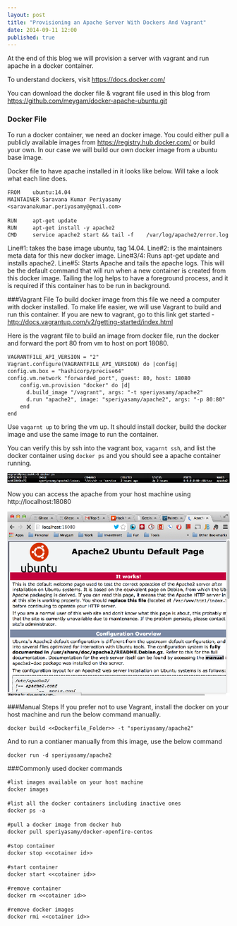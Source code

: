 ```yaml
---
layout: post
title: "Provisioning an Apache Server With Dockers And Vagrant"
date: 2014-09-11 12:00
published: true
---
```

At the end of this blog we will provision a server with vagrant and run apache in a docker container.

<!--more-->

To understand dockers, visit https://docs.docker.com/

You can download the docker file & vagrant file used in this blog from https://github.com/meygam/docker-apache-ubuntu.git

### Docker File
To run a docker container, we need an docker image. You could either pull a publicly available images from https://registry.hub.docker.com/ or build your own. In our case we will build our own docker image from a ubuntu base image.

Docker file to have apache installed in it looks like below. Will take a look what each line does.

```
FROM    ubuntu:14.04
MAINTAINER Saravana Kumar Periyasamy <saravanakumar.periyasamy@gmail.com>

RUN     apt-get update
RUN     apt-get install -y apache2
CMD     service apache2 start && tail -f 	/var/log/apache2/error.log
```

Line#1: takes the base image ubuntu, tag 14.04.
Line#2: is the maintainers meta data for this new docker image.
Line#3/4: Runs apt-get update and installs apache2.
Line#5: Starts Apache and tails the apache logs. This will be the default command that will run when a new container is created from this docker image. Tailing the log helps to have a foreground process, and it is required if this container has to be run in background.

###Vagrant File
To build docker image from this file we need a computer with docker installed. To make life easier, we will use Vagrant to build and run this container. If you are new to vagrant, go to this link get started - http://docs.vagrantup.com/v2/getting-started/index.html

Here is the vagrant file to build an image from docker file, run the docker and forward the port 80 from vm to host on port 18080.

```
VAGRANTFILE_API_VERSION = "2"
Vagrant.configure(VAGRANTFILE_API_VERSION) do |config|
config.vm.box = "hashicorp/precise64"
config.vm.network "forwarded_port", guest: 80, host: 18080
	config.vm.provision "docker" do |d|
	  d.build_image "/vagrant", args: "-t speriyasamy/apache2"
	  d.run "apache2", image: "speriyasamy/apache2", args: "-p 80:80"
	end
end
```

Use `vagarnt up` to bring the vm up. It should install docker, build the docker image and use the same image to run the container.

You can verify this by ssh into the vagrant box, `vagarnt ssh`, and list the docker container using `docker ps` and you should see a apache container running.

![Docker Screenshot](/assets/images/2014/Sep/docker.png)

Now you can access the apache from your host machine using http://localhost:18080

![Apache Screenshot](/assets/images/2014/Sep/apache.png)


###Manual Steps
If you prefer not to use Vagrant, install the docker on your host machine and run the below command manually.

	docker build <<Dockerfile_Folder>> -t "speriyasamy/apache2"

And to run a contianer manually from this image, use the below command

	docker run -d speriyasamy/apache2
    
###Commonly used docker commands

	#list images available on your host machine 
	docker images
    
    #list all the docker containers including inactive ones
    docker ps -a
    
    #pull a docker image from docker hub
    docker pull speriyasamy/docker-openfire-centos
    
    #stop container
    docker stop <<cotainer id>>
    
    #start container
    docker start <<cotainer id>>
    
    #remove container
    docker rm <<cotainer id>>
    
    #remove docker images
    docker rmi <<cotainer id>>
    
